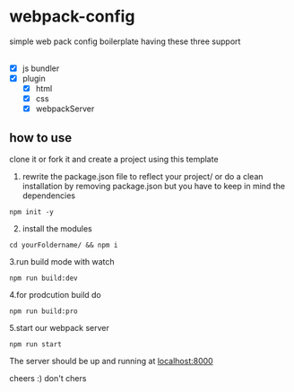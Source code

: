 # webpack-config
simple web pack config boilerplate
having these three support  
<br>
   - [x] js bundler  
   - [x] plugin
        - [x] html
        - [x] css
        - [x] webpackServer

## how to use 
clone it or fork it and create a project using this template
<br>
1. rewrite the package.json file to reflect your project/ or do a clean installation by removing package.json but you have to keep in mind the dependencies
```
npm init -y 
```
2. install the modules 
```
cd yourFoldername/ && npm i
```
3.run build mode with watch 
```
npm run build:dev
```

4.for prodcution build do 
```
npm run build:pro
```

5.start our webpack server 
```
npm run start 
```

The server should be up and running at [localhost:8000](https://localhost:8000)

cheers :)
don't chers 

